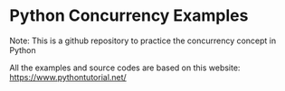 # Python Concurrency Examples

Note: This is a github repository to practice the concurrency concept in Python

All the examples and source codes are based on this website:
https://www.pythontutorial.net/